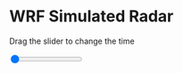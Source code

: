 <h1>WRF Simulated Radar</h1>
<p>Drag the slider to change the time</p>

<div class="slidecontainer">
<input oninput='setImage(this)' class="slider" type="range" min="0" max="9" value="0" step="1" />
<img id='img'/>
</div>

<script>
var img = document.getElementById('img');
var img_array = ['/assets/images/wrf/rf_wrfout_d01_2020-04-07_12:00:00.png',
'/assets/images/wrf/rf_wrfout_d01_2020-04-07_13:00:00.png',
'/assets/images/wrf/rf_wrfout_d01_2020-04-07_14:00:00.png',
'/assets/images/wrf/rf_wrfout_d01_2020-04-07_15:00:00.png',
'/assets/images/wrf/rf_wrfout_d01_2020-04-07_16:00:00.png',
'/assets/images/wrf/rf_wrfout_d01_2020-04-07_17:00:00.png',
'/assets/images/wrf/rf_wrfout_d01_2020-04-07_18:00:00.png',
'/assets/images/wrf/rf_wrfout_d01_2020-04-07_19:00:00.png',
'/assets/images/wrf/rf_wrfout_d01_2020-04-07_20:00:00.png',];
function setImage(obj)
{
        var value = obj.value;
        img.src = img_array[value];

}
</script>

